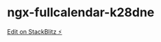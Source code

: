 # ngx-fullcalendar-k28dne

[Edit on StackBlitz ⚡️](https://stackblitz.com/edit/ngx-fullcalendar-k28dne)